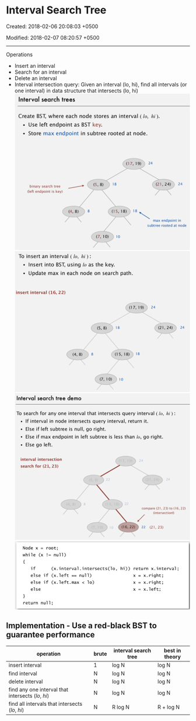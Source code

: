 # Interval Search Tree

Created: 2018-02-06 20:08:03 +0500

Modified: 2018-02-07 08:20:57 +0500

---

Operations

- Insert an interval
- Search for an interval
- Delete an interval
- Interval intersection query: Given an interval (lo, hi), find all intervals (or one interval) in data structure that intersects (lo, hi)
![image](media/Interval-Search-Tree-image1.png)
![image](media/Interval-Search-Tree-image2.png)
![image](media/Interval-Search-Tree-image3.png)
![image](media/Interval-Search-Tree-image4.png)

## Implementation - Use a red-black BST to guarantee performance

| operation                                          | brute | interval search tree | best in theory |
|---------------------------------|----------|------------------|-------------|
| insert interval                                    | 1     | log N                | log N          |
| find interval                                      | N     | log N                | log N          |
| delete interval                                    | N     | log N                | log N          |
| find any one interval that intersects (*lo*, *hi*) | N     | log N                | log N          |
| find all intervals that intersects (*lo*, *hi*)    | N     | R log N              | R + log N      |
